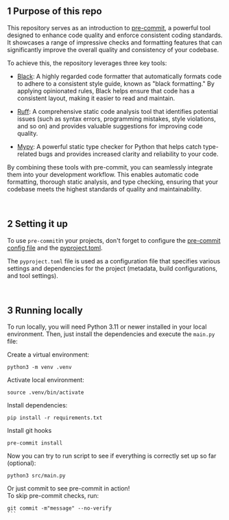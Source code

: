 ## 1 Purpose of this repo
This repository serves as an introduction to [pre-commit](https://pre-commit.com/), a powerful tool designed to enhance code quality and enforce consistent coding standards. It showcases a range of impressive checks and formatting features that can significantly improve the overall quality and consistency of your codebase.

To achieve this, the repository leverages three key tools:

- [Black](https://pypi.org/project/black/): A highly regarded code formatter that automatically formats code to adhere to a consistent style guide, known as "black formatting." By applying opinionated rules, Black helps ensure that code has a consistent layout, making it easier to read and maintain. 

- [Ruff](https://pypi.org/project/ruff/0.0.89/): A comprehensive static code analysis tool that identifies potential issues (such as syntax errors, programming mistakes, style violations, and so on) and provides valuable suggestions for improving code quality.

- [Mypy](https://mypy.readthedocs.io/en/stable/): A powerful static type checker for Python that helps catch type-related bugs and provides increased clarity and reliability to your code.

By combining these tools with pre-commit, you can seamlessly integrate them into your development workflow. This enables automatic code formatting, thorough static analysis, and type checking, ensuring that your codebase meets the highest standards of quality and maintainability.


</br>

## 2 Setting it up

To use `pre-commit`in your projects, don't forget to configure the [pre-commit config file](.pre-commit-config.yaml) and the [pyproject.toml](pyproject.toml). 

The `pyproject.toml` file is used as a configuration file that specifies various settings and dependencies for the project (metadata, build configurations, and tool settings). 

</br>

## 3 Running locally
To run locally, you will need Python 3.11 or newer installed in your local environment. Then, just install the dependencies and execute the `main.py` file:

Create a virtual environment:
```
python3 -m venv .venv
```

Activate local environment:
```
source .venv/bin/activate
```

Install dependencies:
```
pip install -r requirements.txt
```

Install git hooks
```
pre-commit install
```

Now you can try to run script to see if everything is correctly set up so far (optional):
```
python3 src/main.py
```

Or just commit to see pre-commit in action!
</br>
To skip pre-commit checks, run:
````
git commit -m"message" --no-verify
```
